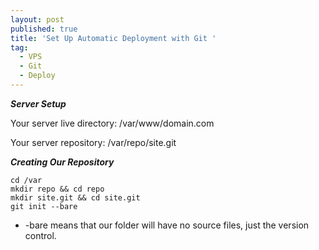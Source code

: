 ```yaml
---
layout: post
published: true
title: 'Set Up Automatic Deployment with Git '
tag:
  - VPS
  - Git
  - Deploy
---
```

***Server Setup***

Your server live directory: /var/www/domain.com

Your server repository: /var/repo/site.git

***Creating Our Repository***

```
cd /var
mkdir repo && cd repo
mkdir site.git && cd site.git
git init --bare
```
- -bare means that our folder will have no source files, just the version control.